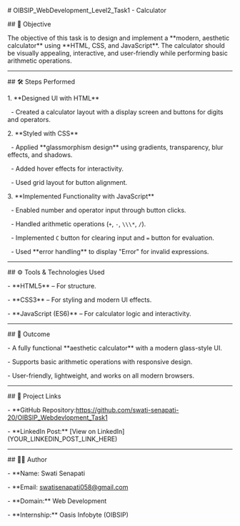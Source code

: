 \# OIBSIP\_WebDevelopment\_Level2\_Task1 - Calculator



\## 📌 Objective

The objective of this task is to design and implement a \*\*modern, aesthetic calculator\*\* using \*\*HTML, CSS, and JavaScript\*\*. The calculator should be visually appealing, interactive, and user-friendly while performing basic arithmetic operations.



---



\## 🛠️ Steps Performed

1\. \*\*Designed UI with HTML\*\*

   - Created a calculator layout with a display screen and buttons for digits and operators.



2\. \*\*Styled with CSS\*\*

   - Applied \*\*glassmorphism design\*\* using gradients, transparency, blur effects, and shadows.

   - Added hover effects for interactivity.

   - Used grid layout for button alignment.



3\. \*\*Implemented Functionality with JavaScript\*\*

   - Enabled number and operator input through button clicks.

   - Handled arithmetic operations (`+`, `-`, `\\\*`, `/`).

   - Implemented `C` button for clearing input and `=` button for evaluation.

   - Used \*\*error handling\*\* to display "Error" for invalid expressions.



---



\## ⚙️ Tools \& Technologies Used

\- \*\*HTML5\*\* – For structure.

\- \*\*CSS3\*\* – For styling and modern UI effects.

\- \*\*JavaScript (ES6)\*\* – For calculator logic and interactivity.



---



\## 🚀 Outcome

\- A fully functional \*\*aesthetic calculator\*\* with a modern glass-style UI.

\- Supports basic arithmetic operations with responsive design.

\- User-friendly, lightweight, and works on all modern browsers.


---



\## 🔗 Project Links

\- \*\*GitHub Repository:https://github.com/swati-senapati-20/OIBSIP_Webdevlopment_Task1

\- \*\*LinkedIn Post:\*\* \[View on LinkedIn](YOUR\_LINKEDIN\_POST\_LINK\_HERE)



---



\## 👨‍💻 Author

\- \*\*Name: Swati Senapati

\- \*\*Email: swatisenapati058@gmail.com

\- \*\*Domain:\*\* Web Development

\- \*\*Internship:\*\* Oasis Infobyte (OIBSIP)



